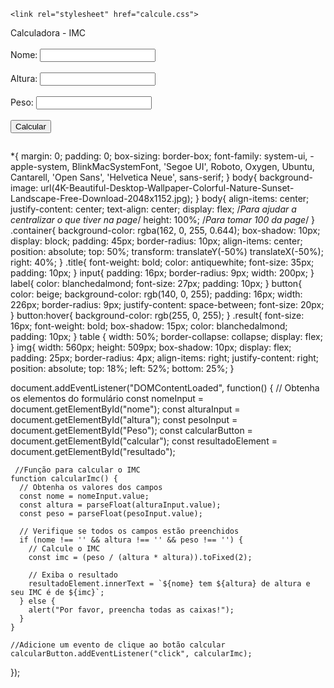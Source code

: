 <!DOCTYPE html>
<html lang="pt-br">
<head>
    <meta charset="UTF-8">
    <meta name="viewport" content="width=device-width, initial-scale=1.0">
    <link rel="shortcut icon" href="Phoenix Company [Tamanho original].png" type="image/x-icon">
    <title>Phoenix's Company Calculator</title>

    <link rel="stylesheet" href="calcule.css">
</head>
<body>
    <script src="calcule.js"></script>
    <main>
        <div class="container">
            <div class="title">Calculadora - IMC</div>
             <div class="input"><br>
                 <label for="name">Nome:</label>
                 <input type="text" id="nome">
                 <br><br>
                 <label for="height">Altura:</label>
                 <input type="number" id="altura">
                 <br><br>
                 <label for="">Peso:</label>
                 <input type="number" id="Peso">   
             </div><br>
             <button id="calcular" onclick="imc()">Calcular</button>
             <div class="result" id="resultado"></div>
        </div>
    </main>
    <p><img src="1268747583764tabela de IMC.jpg" alt="" /></p>
    
</body>
</html>

*{
    margin: 0;
    padding: 0;
    box-sizing: border-box;
    font-family: system-ui, -apple-system, BlinkMacSystemFont, 'Segoe UI', Roboto, Oxygen, Ubuntu, Cantarell, 'Open Sans', 'Helvetica Neue', sans-serif;
}
body{
    background-image: url(4K-Beautiful-Desktop-Wallpaper-Colorful-Nature-Sunset-Landscape-Free-Download-2048x1152.jpg);
}
body{
    align-items: center;
    justify-content: center;
    text-align: center;
    display: flex; /*Para ajudar a centralizar o que tiver na page*/
    height: 100%; /*Para tomar 100 da page*/
}
.container{
    background-color: rgba(162, 0, 255, 0.644);
    box-shadow: 10px;
    display: block;
    padding: 45px;
    border-radius: 10px;
    align-items: center;
    position: absolute;
    top: 50%;
    transform: translateY(-50%) translateX(-50%);
    right: 40%;
}
.title{
    font-weight: bold;
    color: antiquewhite;
    font-size: 35px;
    padding: 10px;
}
input{
    padding: 16px;
    border-radius: 9px;
    width: 200px;
}
label{
    color: blanchedalmond;
    font-size: 27px;
    padding: 10px;
}
button{
    color: beige;
    background-color: rgb(140, 0, 255);
    padding: 16px;
    width: 226px;
    border-radius: 9px;
    justify-content: space-between;
    font-size: 20px;
}
button:hover{
    background-color: rgb(255, 0, 255);
}
.result{
    font-size: 16px;
    font-weight: bold;
    box-shadow: 15px;
    color: blanchedalmond;
    padding: 10px;
}
table {
    width: 50%;
    border-collapse: collapse;
    display: flex;
}
img{
    width: 560px;
    height: 509px;
    box-shadow: 10px;
    display: flex;
    padding: 25px;
    border-radius: 4px;
    align-items: right;
    justify-content: right;
    position: absolute;
    top: 18%;
    left: 52%;
    bottom: 25%;
} 

document.addEventListener("DOMContentLoaded", function() {
    // Obtenha os elementos do formulário
    const nomeInput = document.getElementById("nome");
    const alturaInput = document.getElementById("altura");
    const pesoInput = document.getElementById("Peso");
    const calcularButton = document.getElementById("calcular");
    const resultadoElement = document.getElementById("resultado");
  
     //Função para calcular o IMC
    function calcularImc() {
      // Obtenha os valores dos campos
      const nome = nomeInput.value;
      const altura = parseFloat(alturaInput.value);
      const peso = parseFloat(pesoInput.value);
  
      // Verifique se todos os campos estão preenchidos
      if (nome !== '' && altura !== '' && peso !== '') {
        // Calcule o IMC
        const imc = (peso / (altura * altura)).toFixed(2);
  
        // Exiba o resultado
        resultadoElement.innerText = `${nome} tem ${altura} de altura e seu IMC é de ${imc}`;
      } else {
        alert("Por favor, preencha todas as caixas!");
      }
    }
  
    //Adicione um evento de clique ao botão calcular
    calcularButton.addEventListener("click", calcularImc);
  });
